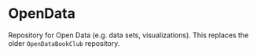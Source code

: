 # OpenData
Repository for Open Data (e.g. data sets, visualizations). This replaces the older `OpenDataBookClub` repository.
